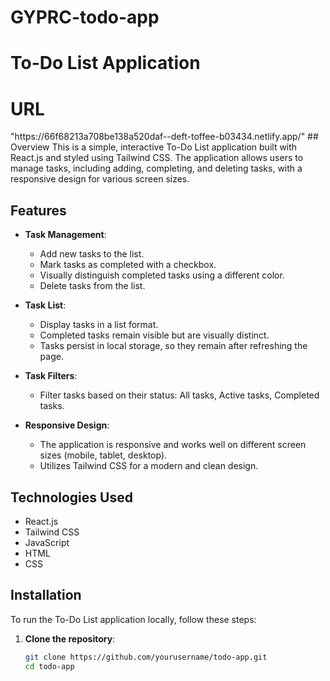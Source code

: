 # GYPRC-todo-app
# To-Do List Application
<h1>URL</h1> "https://66f68213a708be138a520daf--deft-toffee-b03434.netlify.app/"
## Overview
This is a simple, interactive To-Do List application built with React.js and styled using Tailwind CSS. The application allows users to manage tasks, including adding, completing, and deleting tasks, with a responsive design for various screen sizes.

## Features
- **Task Management**:
  - Add new tasks to the list.
  - Mark tasks as completed with a checkbox.
  - Visually distinguish completed tasks using a different color.
  - Delete tasks from the list.

- **Task List**:
  - Display tasks in a list format.
  - Completed tasks remain visible but are visually distinct.
  - Tasks persist in local storage, so they remain after refreshing the page.

- **Task Filters**:
  - Filter tasks based on their status: All tasks, Active tasks, Completed tasks.

- **Responsive Design**:
  - The application is responsive and works well on different screen sizes (mobile, tablet, desktop).
  - Utilizes Tailwind CSS for a modern and clean design.

## Technologies Used
- React.js
- Tailwind CSS
- JavaScript
- HTML
- CSS

## Installation

To run the To-Do List application locally, follow these steps:

1. **Clone the repository**:
   ```bash
   git clone https://github.com/yourusername/todo-app.git
   cd todo-app
